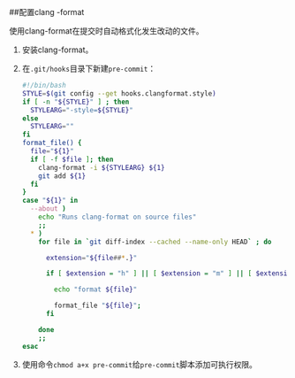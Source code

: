 ##配置clang -format

使用clang-format在提交时自动格式化发生改动的文件。

1. 安装clang-format。

2. 在`.git/hooks`目录下新建`pre-commit`：

   ```bash
   #!/bin/bash
   STYLE=$(git config --get hooks.clangformat.style)
   if [ -n "${STYLE}" ] ; then
     STYLEARG="-style=${STYLE}"
   else
     STYLEARG=""
   fi
   format_file() {
     file="${1}"
     if [ -f $file ]; then
       clang-format -i ${STYLEARG} ${1}
       git add ${1}
     fi
   }
   case "${1}" in
     --about )
       echo "Runs clang-format on source files"
       ;;
     * )
       for file in `git diff-index --cached --name-only HEAD` ; do
   
         extension="${file##*.}"
   
         if [ $extension = "h" ] || [ $extension = "m" ] || [ $extension = "mm" ] || [ $extension = "c" ] || [ $extension = "cpp" ]; then
   
           echo "format ${file}"
   
           format_file "${file}";
         fi
   
       done
       ;;
   esac
   ```

3. 使用命令`chmod a+x pre-commit`给`pre-commit`脚本添加可执行权限。

